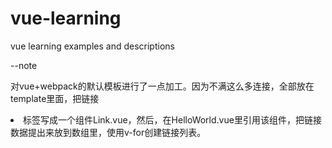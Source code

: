 # vue-learning
vue learning examples and descriptions

--note

对vue+webpack的默认模板进行了一点加工。因为不满这么多连接，全部放在template里面，把链接<li>标签写成一个组件Link.vue，然后，在HelloWorld.vue里引用该组件，把链接数据提出来放到数组里，使用v-for创建链接列表。

